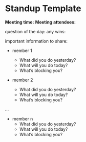 # Standup Template

**Meeting time:**
**Meeting attendees:**

question of the day: 
any wins:

important information to share:

- member 1
  - What did you do yesterday?
  - What will you do today?
  - What’s blocking you?

- member 2
  - What did you do yesterday?
  - What will you do today?
  - What’s blocking you?

...

- member n
  - What did you do yesterday?
  - What will you do today?
  - What’s blocking you?
